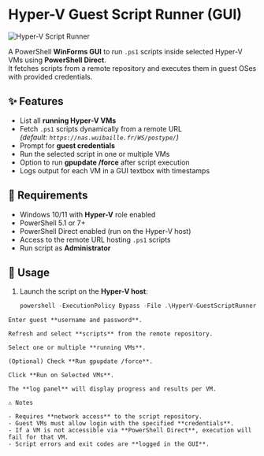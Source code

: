# Hyper-V Guest Script Runner (GUI)

![Hyper-V Script Runner](readme.png)

A PowerShell **WinForms GUI** to run `.ps1` scripts inside selected Hyper-V VMs using **PowerShell Direct**.  
It fetches scripts from a remote repository and executes them in guest OSes with provided credentials.

## ✨ Features
- List all **running Hyper-V VMs**
- Fetch `.ps1` scripts dynamically from a remote URL  
  *(default: `https://nas.wuibaille.fr/WS/postype/`)*  
- Prompt for **guest credentials**
- Run the selected script in one or multiple VMs
- Option to run **gpupdate /force** after script execution
- Logs output for each VM in a GUI textbox with timestamps

## 📌 Requirements
- Windows 10/11 with **Hyper-V** role enabled
- PowerShell 5.1 or 7+
- PowerShell Direct enabled (run on the Hyper-V host)
- Access to the remote URL hosting `.ps1` scripts
- Run script as **Administrator**

## 🚀 Usage
1. Launch the script on the **Hyper-V host**:
   ```powershell
   powershell -ExecutionPolicy Bypass -File .\HyperV-GuestScriptRunner.ps1
  ```
Enter guest **username and password**.  

Refresh and select **scripts** from the remote repository.  

Select one or multiple **running VMs**.  

(Optional) Check **Run gpupdate /force**.  

Click **Run on Selected VMs**.  

The **log panel** will display progress and results per VM.  

⚠️ Notes

- Requires **network access** to the script repository.  
- Guest VMs must allow login with the specified **credentials**.  
- If a VM is not accessible via **PowerShell Direct**, execution will fail for that VM.  
- Script errors and exit codes are **logged in the GUI**.   